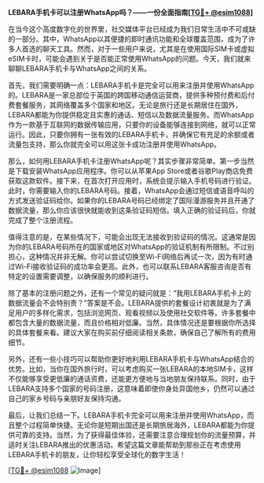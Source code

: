 **LEBARA手机卡可以注册WhatsApp吗？——一份全面指南[[TG💪+ @esim1088](https://t.me/s/esim1088)]**

在当今这个高度数字化的世界里，社交媒体平台已经成为我们日常生活中不可或缺的一部分。其中，WhatsApp以其便捷的即时通讯功能和全球覆盖范围，成为了许多人首选的聊天工具。然而，对于一些用户来说，尤其是在使用国际SIM卡或虚拟eSIM卡时，可能会遇到关于是否能正常使用WhatsApp的问题。今天，我们就来聊聊LEBARA手机卡与WhatsApp之间的关系。

首先，我们需要明确一点：LEBARA手机卡是完全可以用来注册并使用WhatsApp的。LEBARA是一家总部位于英国的跨国移动通信运营商，提供多种预付费和后付费套餐服务，其网络覆盖多个国家和地区。无论是旅行还是长期居住在国外，LEBARA都能为你提供稳定且实惠的通话、短信以及数据流量服务。而WhatsApp作为一款基于互联网的数据传输应用，只要你的设备能够连接到网络，就可以正常运行。因此，只要你拥有一张有效的LEBARA手机卡，并确保它有充足的余额或者流量包支持，那么你就完全可以用这张卡成功注册并使用WhatsApp。

那么，如何用LEBARA手机卡注册WhatsApp呢？其实步骤非常简单。第一步当然是下载安装WhatsApp应用程序。你可以从苹果App Store或者谷歌Play商店免费获取这款软件。接下来，在首次打开应用时，系统会提示输入手机号码进行验证。此时，你需要输入你的LEBARA号码。接着，WhatsApp会通过短信或语音呼叫的方式发送验证码给你。如果你的LEBARA号码已经绑定了国际漫游服务并且开通了数据流量，那么你应该很快就能收到这条验证码短信。填入正确的验证码后，你就完成了整个注册流程。

值得注意的是，在某些情况下，可能会出现无法接收到验证码的情况。这通常是因为你的LEBARA号码所在的国家或地区对WhatsApp的验证机制有所限制。不过别担心，这种情况并非无解。你可以尝试切换至Wi-Fi网络后再试一次，因为有时通过Wi-Fi接收验证码的成功率会更高。此外，也可以联系LEBARA客服咨询是否有特定的设置需要调整，以确保服务的顺利进行。

除了基本的注册问题之外，还有一个常见的疑问就是：“我用LEBARA手机卡上的数据流量会不会特别贵？”答案是不会。LEBARA提供的套餐设计初衷就是为了满足用户的多样化需求，包括浏览网页、观看视频以及使用社交软件等。许多套餐中都包含大量的数据流量，而且价格相对低廉。当然，具体情况还是要根据你所选择的具体套餐来看。建议大家在购买前仔细阅读相关条款，确保自己了解所有的费用细节。

另外，还有一些小技巧可以帮助你更好地利用LEBARA手机卡与WhatsApp结合的优势。比如，当你在国外旅行时，可以考虑购买一张LEBARA的本地SIM卡，这样不仅能够享受更低廉的通话资费，还能更方便地与当地朋友保持联系。同时，由于LEBARA支持多个国家的号码注册，这意味着即使你身处异国他乡，仍然可以通过自己的家乡号码与亲朋好友保持沟通。

最后，让我们总结一下。LEBARA手机卡完全可以用来注册并使用WhatsApp，而且整个过程简单快捷。无论你是短期出国还是长期旅居海外，LEBARA都能为你提供可靠的支持。当然，为了获得最佳体验，还需要注意合理规划你的流量预算，并适时关注LEBARA推出的优惠活动。希望这篇文章能帮助到那些正在考虑使用LEBARA手机卡的朋友，让你轻松享受全球化的数字生活！

[[TG💪+ @esim1088](https://t.me/s/esim1088) ![Image](https://i.postimg.cc/4NQfJmqS/Snipaste-2025-05-13-00-14-12.png)]
